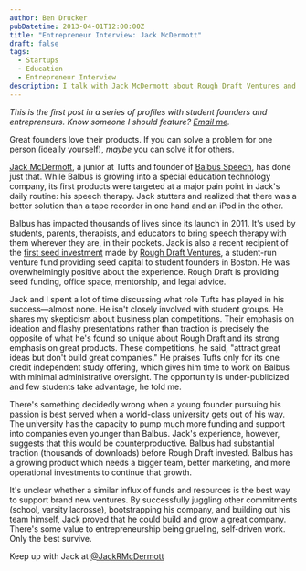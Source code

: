 ```yaml
---
author: Ben Drucker
pubDatetime: 2013-04-01T12:00:00Z
title: "Entrepreneur Interview: Jack McDermott"
draft: false
tags:
  - Startups
  - Education
  - Entrepreneur Interview
description: I talk with Jack McDermott about Rough Draft Ventures and building companies that fulfill real needs.
---
```


_This is the first post in a series of profiles with student founders and entrepreneurs. Know someone I should feature? [Email me](mailto:bvdrucker@gmail.com)._

Great founders love their products. If you can solve a problem for one person (ideally yourself), _maybe_ you can solve it for others.

[Jack McDermott](https://twitter.com/JackRMcDermott), a junior at Tufts and founder of [Balbus Speech](http://balbusspeech.com/), has done just that. While Balbus is growing into a special education technology company, its first products were targeted at a major pain point in Jack's daily routine: his speech therapy. Jack stutters and realized that there was a better solution than a tape recorder in one hand and an iPod in the other.

Balbus has impacted thousands of lives since its launch in 2011. It's used by students, parents, therapists, and educators to bring speech therapy with them wherever they are, in their pockets. Jack is also a recent recipient of the [first seed investment](http://blog.roughdraft.vc/post/44617668100/announcing-our-first-investment-20-000-in-balbus) made by [Rough Draft Ventures](http://roughdraft.vc/), a student-run venture fund providing seed capital to student founders in Boston. He was overwhelmingly positive about the experience. Rough Draft is providing seed funding, office space, mentorship, and legal advice.

Jack and I spent a lot of time discussing what role Tufts has played in his success—almost none. He isn't closely involved with student groups. He shares my skepticism about business plan competitions. Their emphasis on ideation and flashy presentations rather than traction is precisely the opposite of what he's found so unique about Rough Draft and its strong emphasis on great products. These competitions, he said, "attract great ideas but don't build great companies." He praises Tufts only for its one credit independent study offering, which gives him time to work on Balbus with minimal administrative oversight. The opportunity is under-publicized and few students take advantage, he told me.

There's something decidedly wrong when a young founder pursuing his passion is best served when a world-class university gets out of his way. The university has the capacity to pump much more funding and support into companies even younger than Balbus. Jack's experience, however, suggests that this would be counterproductive. Balbus had substantial traction (thousands of downloads) before Rough Draft invested. Balbus has a growing product which needs a bigger team, better marketing, and more operational investments to continue that growth.

It's unclear whether a similar influx of funds and resources is the best way to support brand new ventures. By successfully juggling other commitments (school, varsity lacrosse), bootstrapping his company, and building out his team himself, Jack proved that he could build and grow a great company. There's some value to entrepreneurship being grueling, self-driven work. Only the best survive.

Keep up with Jack at [@JackRMcDermott](https://twitter.com/JackRMcDermott)
